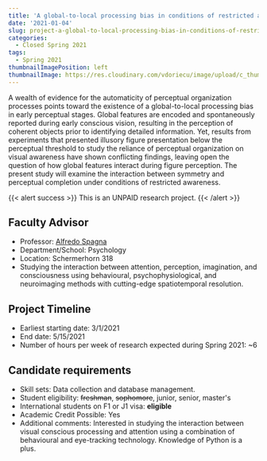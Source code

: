```yaml
---
title: 'A global-to-local processing bias in conditions of restricted awareness: the case of symmetry and illusory figures '
date: '2021-01-04'
slug: project-a-global-to-local-processing-bias-in-conditions-of-restricted-awareness-the-case-of-symmetry-and-illusory-figures
categories:
  - Closed Spring 2021
tags:
  - Spring 2021
thumbnailImagePosition: left
thumbnailImage: https://res.cloudinary.com/vdoriecu/image/upload/c_thumb,w_200,g_face/v1579110178/construction_c6dqbd.png
---
```

A wealth of evidence for the automaticity of perceptual organization processes points toward the existence of a global-to-local processing bias in early perceptual stages. Global features are encoded and spontaneously reported during early conscious vision, resulting in the perception of coherent objects prior to identifying detailed information. Yet, results from experiments that presented illusory figure presentation below the perceptual threshold to study the reliance of perceptual organization on visual awareness have shown conflicting findings, leaving open the question of how global features interact during figure perception. The present study will examine the interaction between symmetry and perceptual completion under conditions of restricted awareness. 

<!--more-->

{{< alert success >}}
This is an UNPAID research project.
{{< /alert >}}

## Faculty Advisor
+ Professor: [Alfredo Spagna](https://psychology.columbia.edu/content/alfredo-spagna)
+ Department/School: Psychology
+ Location: Schermerhorn 318
+ Studying the interaction between attention, perception, imagination, and consciousness using behavioural, psychophysiological, and neuroimaging methods with cutting-edge spatiotemporal resolution.

## Project Timeline
+ Earliest starting date: 3/1/2021
+ End date: 5/15/2021
+ Number of hours per week of research expected during Spring 2021: ~6

## Candidate requirements
+ Skill sets: Data collection and database management.
+ Student eligibility: ~~freshman~~, ~~sophomore~~, junior, senior, master's
+ International students on F1 or J1 visa: **eligible**
+ Academic Credit Possible: Yes
+ Additional comments: Interested in studying the interaction between visual conscious processing and attention using a combination of behavioural and eye-tracking technology. Knowledge of Python is a plus.

